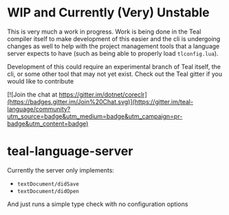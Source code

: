 # WIP and Currently (Very) Unstable
This is very much a work in progress. Work is being done in the Teal compiler itself to make development of this easier and the cli is undergoing changes as well to help with the project management tools that a language server expects to have (such as being able to properly load `tlconfig.lua`).

Development of this could require an experimental branch of Teal itself, the cli, or some other tool that may not yet exist. Check out the Teal gitter if you would like to contribute

[![Join the chat at https://gitter.im/dotnet/coreclr](https://badges.gitter.im/Join%20Chat.svg)](https://gitter.im/teal-language/community?utm_source=badge&utm_medium=badge&utm_campaign=pr-badge&utm_content=badge)

# teal-language-server

Currently the server only implements:
 - `textDocument/didSave`
 - `textDocument/didOpen`

And just runs a simple type check with no configuration options
